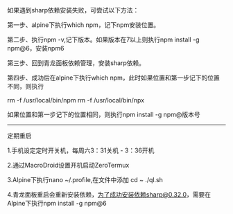 如果遇到sharp依赖安装失败，可尝试以下方法：

第一步、alpine下执行which npm，记下npm安装位置。

第二步、执行npm -v,记下版本。如果版本在7以上则执行npm install -g npm@6，安装npm6

第三步、回到青龙面板依赖管理，安装sharp依赖。

第四步、成功后在alpine下执行which npm，此时如果位置和第一步记下的位置不同，则执行

rm -f /usr/local/bin/npm
rm -f /usr/local/bin/npx

如果位置和第一步记下的位置相同，则执行npm install -g npm@版本号

---

定期重启

1.手机设定定时开关机，每周六3：31关机 - 3：36开机

2.通过MacroDroid设置开机启动ZeroTermux

3.Alpine下执行nano ~/.profile,在文件中添加
cd ~
./ql.sh

4.青龙面板重启会重新安装依赖，为了成功安装依赖sharp@0.32.0，需要在Alpine下执行npm install -g npm@6
